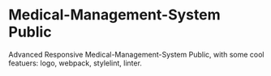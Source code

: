 # Medical-Management-System Public
Advanced Responsive Medical-Management-System Public, with some cool featuers: logo, webpack, stylelint, linter.
